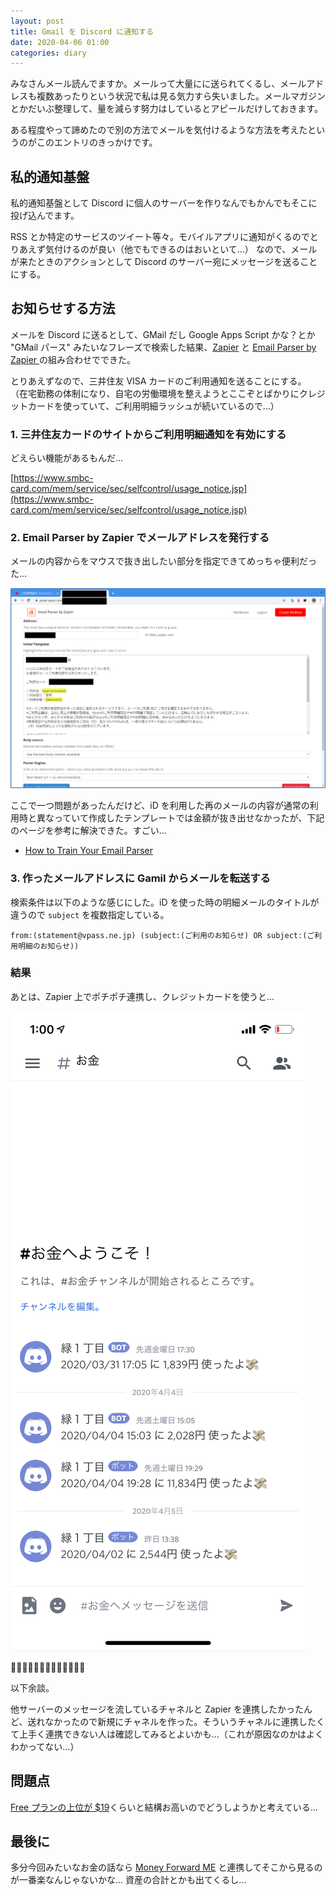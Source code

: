 ```yaml
---
layout: post
title: Gmail を Discord に通知する
date: 2020-04-06 01:00
categories: diary
---
```


みなさんメール読んでますか。メールって大量にに送られてくるし、メールアドレスも複数あったりという状況で私は見る気力すら失いました。メールマガジンとかだいぶ整理して、量を減らす努力はしているとアピールだけしておきます。

ある程度やって諦めたので別の方法でメールを気付けるような方法を考えたというのがこのエントリのきっかけです。

## 私的通知基盤

私的通知基盤として Discord に個人のサーバーを作りなんでもかんでもそこに投げ込んでます。

RSS とか特定のサービスのツイート等々。モバイルアプリに通知がくるのでとりあえず気付けるのが良い（他でもできるのはおいといて...）
なので、メールが来たときのアクションとして Discord のサーバー宛にメッセージを送ることにする。

## お知らせする方法

メールを Discord に送るとして、GMail だし Google Apps Script かな？とか "GMail パース" みたいなフレーズで検索した結果、[Zapier](https://zapier.com/home) と [Email Parser by Zapier ]([https://parser.zapier.com/](https://parser.zapier.com/)) の組み合わせでできた。

とりあえずなので、三井住友 VISA カードのご利用通知を送ることにする。
（在宅勤務の体制になり、自宅の労働環境を整えようとここぞとばかりにクレジットカードを使っていて、ご利用明細ラッシュが続いているので...）

### 1. 三井住友カードのサイトからご利用明細通知を有効にする

どえらい機能があるもんだ...

[https://www.smbc-card.com/mem/service/sec/selfcontrol/usage_notice.jsp](https://www.smbc-card.com/mem/service/sec/selfcontrol/usage_notice.jsp)

### 2. Email Parser by Zapier でメールアドレスを発行する

メールの内容からをマウスで抜き出したい部分を指定できてめっちゃ便利だった...

![email_parser_by_zapier.png](/assets/images/email_parser_by_zapier.png)

ここで一つ問題があったんだけど、iD を利用した再のメールの内容が通常の利用時と異なっていて作成したテンプレートでは金額が抜き出せなかったが、下記のページを参考に解決できた。すごい...

- [How to Train Your Email Parser](https://zapier.com/blog/updates/471/how-train-your-email-parser)

### 3. 作ったメールアドレスに Gamil からメールを転送する

検索条件は以下のような感じにした。iD を使った時の明細メールのタイトルが違うので `subject` を複数指定している。

```
from:(statement@vpass.ne.jp) (subject:(ご利用のお知らせ) OR subject:(ご利用明細のお知らせ))
```

### 結果

あとは、Zapier 上でポチポチ連携し、クレジットカードを使うと...

![discord.png](/assets/images/discord.png)

💸💸💸💸💸💸💸💸💸💸💸💸💸

以下余談。

他サーバーのメッセージを流しているチャネルと Zapier を連携したかったんど、送れなかったので新規にチャネルを作った。そういうチャネルに連携したくて上手く連携できない人は確認してみるとよいかも...（これが原因なのかはよくわかってない...）

## 問題点

[Free プランの上位が $19]([https://zapier.com/pricing](https://zapier.com/pricing))くらいと結構お高いのでどうしようかと考えている...

## 最後に

多分今回みたいなお金の話なら [Money Forward ME](https://moneyforward.com/) と連携してそこから見るのが一番楽なんじゃないかな...
資産の合計とかも出てくるし...
